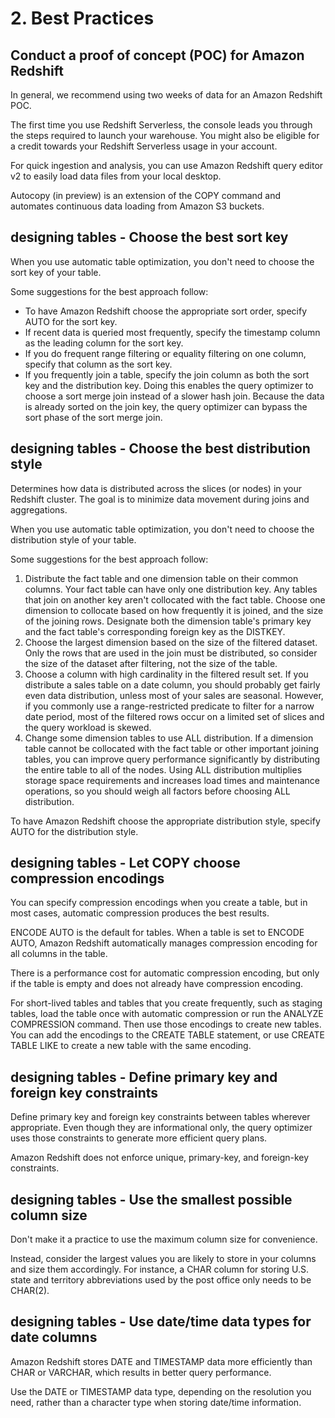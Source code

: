 # 2. Best Practices
## Conduct a proof of concept (POC) for Amazon Redshift
In general, we recommend using two weeks of data for an Amazon Redshift POC.

The first time you use Redshift Serverless, the console leads you through the steps required to launch your warehouse. You might also be eligible for a credit towards your Redshift Serverless usage in your account.

For quick ingestion and analysis, you can use Amazon Redshift query editor v2 to easily load data files from your local desktop.

Autocopy (in preview) is an extension of the COPY command and automates continuous data loading from Amazon S3 buckets.

## designing tables - Choose the best sort key
When you use automatic table optimization, you don't need to choose the sort key of your table.

Some suggestions for the best approach follow:
- To have Amazon Redshift choose the appropriate sort order, specify AUTO for the sort key. 
- If recent data is queried most frequently, specify the timestamp column as the leading column for the sort key. 
- If you do frequent range filtering or equality filtering on one column, specify that column as the sort key.
- If you frequently join a table, specify the join column as both the sort key and the distribution key. Doing this enables the query optimizer to choose a sort merge join instead of a slower hash join. Because the data is already sorted on the join key, the query optimizer can bypass the sort phase of the sort merge join.

## designing tables - Choose the best distribution style
Determines how data is distributed across the slices (or nodes) in your Redshift cluster. The goal is to minimize data movement during joins and aggregations.

When you use automatic table optimization, you don't need to choose the distribution style of your table. 

Some suggestions for the best approach follow:
1. Distribute the fact table and one dimension table on their common columns. Your fact table can have only one distribution key. Any tables that join on another key aren't collocated with the fact table. Choose one dimension to collocate based on how frequently it is joined, and the size of the joining rows. Designate both the dimension table's primary key and the fact table's corresponding foreign key as the DISTKEY. 
2. Choose the largest dimension based on the size of the filtered dataset. Only the rows that are used in the join must be distributed, so consider the size of the dataset after filtering, not the size of the table. 
3. Choose a column with high cardinality in the filtered result set. If you distribute a sales table on a date column, you should probably get fairly even data distribution, unless most of your sales are seasonal. However, if you commonly use a range-restricted predicate to filter for a narrow date period, most of the filtered rows occur on a limited set of slices and the query workload is skewed. 
4. Change some dimension tables to use ALL distribution. If a dimension table cannot be collocated with the fact table or other important joining tables, you can improve query performance significantly by distributing the entire table to all of the nodes. Using ALL distribution multiplies storage space requirements and increases load times and maintenance operations, so you should weigh all factors before choosing ALL distribution.

To have Amazon Redshift choose the appropriate distribution style, specify AUTO for the distribution style.

## designing tables - Let COPY choose compression encodings
You can specify compression encodings when you create a table, but in most cases, automatic compression produces the best results.

ENCODE AUTO is the default for tables. When a table is set to ENCODE AUTO, Amazon Redshift automatically manages compression encoding for all columns in the table.

There is a performance cost for automatic compression encoding, but only if the table is empty and does not already have compression encoding. 

For short-lived tables and tables that you create frequently, such as staging tables, load the table once with automatic compression or run the ANALYZE COMPRESSION command. Then use those encodings to create new tables. You can add the encodings to the CREATE TABLE statement, or use CREATE TABLE LIKE to create a new table with the same encoding.

## designing tables - Define primary key and foreign key constraints
Define primary key and foreign key constraints between tables wherever appropriate. Even though they are informational only, the query optimizer uses those constraints to generate more efficient query plans.

Amazon Redshift does not enforce unique, primary-key, and foreign-key constraints.

## designing tables - Use the smallest possible column size
Don't make it a practice to use the maximum column size for convenience. 

Instead, consider the largest values you are likely to store in your columns and size them accordingly. For instance, a CHAR column for storing U.S. state and territory abbreviations used by the post office only needs to be CHAR(2).

## designing tables - Use date/time data types for date columns
Amazon Redshift stores DATE and TIMESTAMP data more efficiently than CHAR or VARCHAR, which results in better query performance. 

Use the DATE or TIMESTAMP data type, depending on the resolution you need, rather than a character type when storing date/time information.



























